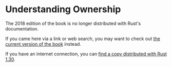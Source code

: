 # Understanding Ownership

The 2018 edition of the book is no longer distributed with Rust's documentation.

If you came here via a link or web search, you may want to check out [the current
version of the book](../ch04-00-understanding-ownership.html) instead.

If you have an internet connection, you can [find a copy distributed with
Rust
1.30](https://doc.rust-lang.org/1.30.0/book/2018-edition/ch04-00-understanding-ownership.html).